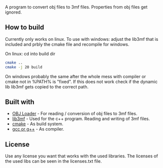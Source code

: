 A program to convert obj files to 3mf files.
Properties from obj files get ignored.

## How to build
Currently only works on linux.
To use with windows: adjust the lib3mf that is included and prbly the cmake file and recompile for windows.

On linux:
cd into build dir
```bash
cmake ..
cmake -j 20 build
```
On windows probably the same after the whole mess with compiler or cmake not in %PATH% is "fixed".
If this does not work check if the dynamic lib lib3mf gets copied to the correct path.

## Built with
* [OBJ Loader](https://github.com/Bly7/OBJ-Loader) - For reading / conversion of obj files to 3mf files.
* [lib3mf](https://github.com/3MFConsortium/lib3mf) - Used for the c++ program. Reading and writing of 3mf files.
* [cmake](https://cmake.org/) - As build system.
* [gcc or g++](https://gcc.gnu.org/) - As compiler.

## License
Use any license you want that works with the used libraries.
The licenses of the used libs can be seen in the licenses.txt file.
